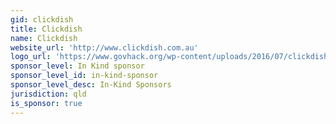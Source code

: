 ```yaml
---
gid: clickdish
title: Clickdish
name: Clickdish
website_url: 'http://www.clickdish.com.au'
logo_url: 'https://www.govhack.org/wp-content/uploads/2016/07/clickdish.png'
sponsor_level: In Kind sponsor
sponsor_level_id: in-kind-sponsor
sponsor_level_desc: In-Kind Sponsors
jurisdiction: qld
is_sponsor: true
---
```

